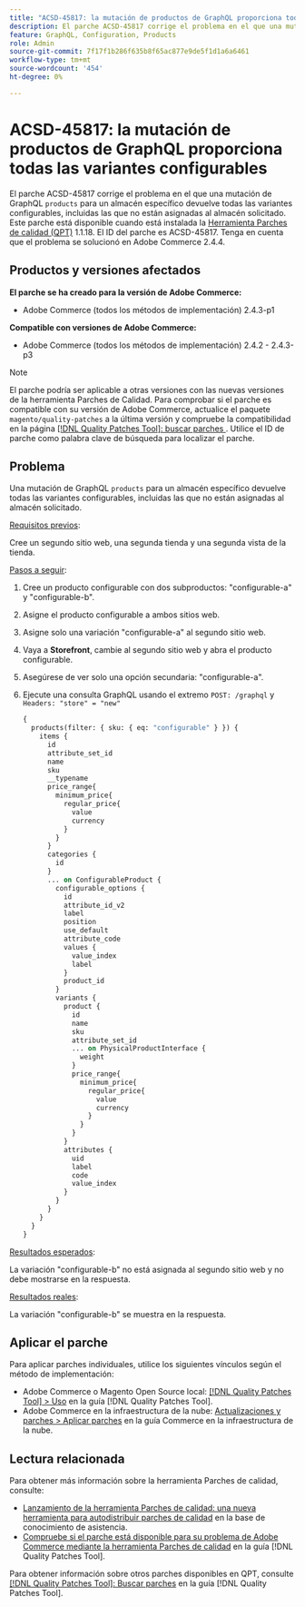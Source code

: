```yaml
---
title: "ACSD-45817: la mutación de productos de GraphQL proporciona todas las variantes configurables"
description: El parche ACSD-45817 corrige el problema en el que una mutación "products" de GraphQL para un almacén específico devuelve todas las variantes configurables, incluidas las que no están asignadas al almacén solicitado. Este parche está disponible cuando está instalada la [Quality Patches Tool (QPT)](https://experienceleague.adobe.com/en/docs/commerce-knowledge-base/kb/announcements/commerce-announcements/magento-quality-patches-released-new-tool-to-self-serve-quality-patches) 1.1.18. El ID del parche es ACSD-45817. Tenga en cuenta que el problema se solucionó en Adobe Commerce 2.4.4.
feature: GraphQL, Configuration, Products
role: Admin
source-git-commit: 7f17f1b286f635b8f65ac877e9de5f1d1a6a6461
workflow-type: tm+mt
source-wordcount: '454'
ht-degree: 0%

---
```


# ACSD-45817: la mutación de productos de GraphQL proporciona todas las variantes configurables

El parche ACSD-45817 corrige el problema en el que una mutación de GraphQL `products` para un almacén específico devuelve todas las variantes configurables, incluidas las que no están asignadas al almacén solicitado. Este parche está disponible cuando está instalada la [Herramienta Parches de calidad (QPT)](https://experienceleague.adobe.com/en/docs/commerce-knowledge-base/kb/announcements/commerce-announcements/magento-quality-patches-released-new-tool-to-self-serve-quality-patches) 1.1.18. El ID del parche es ACSD-45817. Tenga en cuenta que el problema se solucionó en Adobe Commerce 2.4.4.

## Productos y versiones afectados

**El parche se ha creado para la versión de Adobe Commerce:**

* Adobe Commerce (todos los métodos de implementación) 2.4.3-p1

**Compatible con versiones de Adobe Commerce:**

* Adobe Commerce (todos los métodos de implementación) 2.4.2 - 2.4.3-p3

>[!NOTE]
>
>El parche podría ser aplicable a otras versiones con las nuevas versiones de la herramienta Parches de Calidad. Para comprobar si el parche es compatible con su versión de Adobe Commerce, actualice el paquete `magento/quality-patches` a la última versión y compruebe la compatibilidad en la página [[!DNL Quality Patches Tool]: buscar parches ](https://experienceleague.adobe.com/en/docs/commerce-knowledge-base/kb/announcements/commerce-announcements/magento-quality-patches-released-new-tool-to-self-serve-quality-patches). Utilice el ID de parche como palabra clave de búsqueda para localizar el parche.

## Problema

Una mutación de GraphQL `products` para un almacén específico devuelve todas las variantes configurables, incluidas las que no están asignadas al almacén solicitado.

<u>Requisitos previos</u>:

Cree un segundo sitio web, una segunda tienda y una segunda vista de la tienda.

<u>Pasos a seguir</u>:

1. Cree un producto configurable con dos subproductos: &quot;configurable-a&quot; y &quot;configurable-b&quot;.
1. Asigne el producto configurable a ambos sitios web.
1. Asigne solo una variación &quot;configurable-a&quot; al segundo sitio web.
1. Vaya a **Storefront**, cambie al segundo sitio web y abra el producto configurable.
1. Asegúrese de ver solo una opción secundaria: &quot;configurable-a&quot;.
1. Ejecute una consulta GraphQL usando el extremo `POST: /graphql` y `Headers: "store" = "new"`

   ```GraphQL
   {
     products(filter: { sku: { eq: "configurable" } }) {
       items {
         id
         attribute_set_id
         name
         sku
         __typename
         price_range{
           minimum_price{
             regular_price{
               value
               currency
             }
           }
         }
         categories {
           id
         }
         ... on ConfigurableProduct {
           configurable_options {
             id
             attribute_id_v2
             label
             position
             use_default
             attribute_code
             values {
               value_index
               label
             }
             product_id
           }
           variants {
             product {
               id
               name
               sku
               attribute_set_id
               ... on PhysicalProductInterface {
                 weight
               }
               price_range{
                 minimum_price{
                   regular_price{
                     value
                     currency
                   }
                 }
               }
             }
             attributes {
               uid
               label
               code
               value_index
             }
           }
         }
       }
     }
   }
   ```

<u>Resultados esperados</u>:

La variación &quot;configurable-b&quot; no está asignada al segundo sitio web y no debe mostrarse en la respuesta.

<u>Resultados reales</u>:

La variación &quot;configurable-b&quot; se muestra en la respuesta.

## Aplicar el parche

Para aplicar parches individuales, utilice los siguientes vínculos según el método de implementación:

* Adobe Commerce o Magento Open Source local: [[!DNL Quality Patches Tool] > Uso](/help/tools/quality-patches-tool/usage.md) en la guía [!DNL Quality Patches Tool].
* Adobe Commerce en la infraestructura de la nube: [Actualizaciones y parches > Aplicar parches](https://experienceleague.adobe.com/docs/commerce-cloud-service/user-guide/develop/upgrade/apply-patches.html) en la guía Commerce en la infraestructura de la nube.

## Lectura relacionada

Para obtener más información sobre la herramienta Parches de calidad, consulte:

* [Lanzamiento de la herramienta Parches de calidad: una nueva herramienta para autodistribuir parches de calidad](https://experienceleague.adobe.com/en/docs/commerce-knowledge-base/kb/announcements/commerce-announcements/magento-quality-patches-released-new-tool-to-self-serve-quality-patches) en la base de conocimiento de asistencia.
* [Compruebe si el parche está disponible para su problema de Adobe Commerce mediante la herramienta Parches de calidad](/help/tools/quality-patches-tool/patches-available-in-qpt/check-patch-for-magento-issue-with-magento-quality-patches.md) en la guía [!DNL Quality Patches Tool].

Para obtener información sobre otros parches disponibles en QPT, consulte [[!DNL Quality Patches Tool]: Buscar parches](https://experienceleague.adobe.com/tools/commerce-quality-patches/index.html) en la guía [!DNL Quality Patches Tool].
